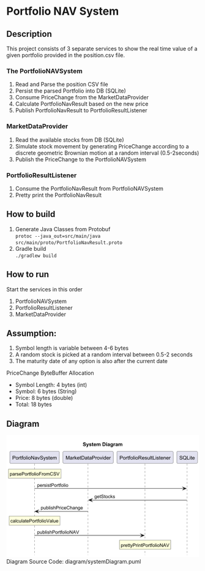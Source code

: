 # Portfolio NAV System

## Description

This project consists of 3 separate services to show the real time value of a given portfolio provided in the
position.csv file.

### The PortfolioNAVSystem

1. Read and Parse the position CSV file
2. Persist the parsed Portfolio into DB (SQLite)
3. Consume PriceChange from the MarketDataProvider
4. Calculate PortfolioNavResult based on the new price
5. Publish PortfolioNavResult to PortfolioResultListener

### MarketDataProvider

1. Read the available stocks from DB (SQLite)
2. Simulate stock movement by generating PriceChange according to a discrete geometric Brownian motion at a random
   interval (0.5-2seconds)
3. Publish the PriceChange to the PortfolioNAVSystem

### PortfolioResultListener

1. Consume the PortfolioNavResult from PortfolioNAVSystem
2. Pretty print the PortfolioNavResult

## How to build

1. Generate Java Classes from Protobuf  
   `protoc --java_out=src/main/java src/main/proto/PortfolioNavResult.proto`
2. Gradle build  
   `./gradlew build`

## How to run

Start the services in this order

1. PortfolioNAVSystem
2. PortfolioResultListener
3. MarketDataProvider

## Assumption:

1. Symbol length is variable between 4-6 bytes
2. A random stock is picked at a random interval between 0.5-2 seconds
3. The maturity date of any option is also after the current date

PriceChange ByteBuffer Allocation

* Symbol Length: 4 bytes (int)
* Symbol: 6 bytes (String)
* Price: 8 bytes (double)
* Total: 18 bytes

## Diagram

![System Diagram](diagram/systemDiagram.png)  
Diagram Source Code: diagram/systemDiagram.puml
